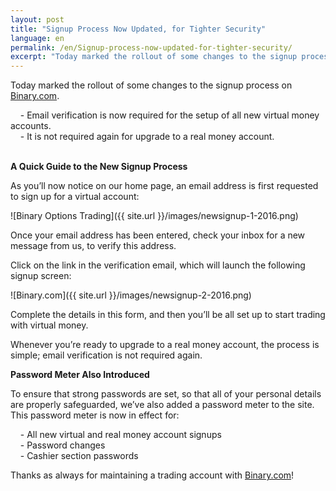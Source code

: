 ```yaml
---
layout: post
title: "Signup Process Now Updated, for Tighter Security"
language: en
permalink: /en/Signup-process-now-updated-for-tighter-security/
excerpt: "Today marked the rollout of some changes to the signup process on Binary.com Email verification is now required for the setup of all new virtual money accounts..."
---
```




Today marked the rollout of some changes to the signup process on [Binary.com](https://www.binary.com/?l=EN&utm_source=social&utm_medium=blog&utm_content=text&utm_campaign=whatsnew). 

&nbsp;&nbsp;&nbsp;&nbsp;- Email verification is now required for the setup of all new virtual money accounts.
<br>
&nbsp;&nbsp;&nbsp;&nbsp;- It is not required again for upgrade to a real money account.
<br>
<br>


**A Quick Guide to the New Signup Process**

As you’ll now notice on our home page, an email address is first requested to sign up for a virtual account: 

![Binary Options Trading]({{ site.url }}/images/newsignup-1-2016.png)

Once your email address has been entered, check your inbox for a new message from us, to verify this address. 

Click on the link in the verification email, which will launch the following signup screen: 

![Binary.com]({{ site.url }}/images/newsignup-2-2016.png)

Complete the details in this form, and then you’ll be all set up to start trading with virtual money.

Whenever you’re ready to upgrade to a real money account, the process is simple; email verification is not required again.

**Password Meter Also Introduced**

To ensure that strong passwords are set, so that all of your personal details are properly safeguarded, we’ve also added a password meter to the site.
This password meter is now in effect for: 

&nbsp;&nbsp;&nbsp;&nbsp;- All new virtual and real money account signups
<br>
&nbsp;&nbsp;&nbsp;&nbsp;- Password changes 
<br>
&nbsp;&nbsp;&nbsp;&nbsp;- Cashier section passwords
<br>

Thanks as always for maintaining a trading account with [Binary.com](https://www.binary.com/?l=EN&utm_source=social&utm_medium=blog&utm_content=text&utm_campaign=whatsnew)!





